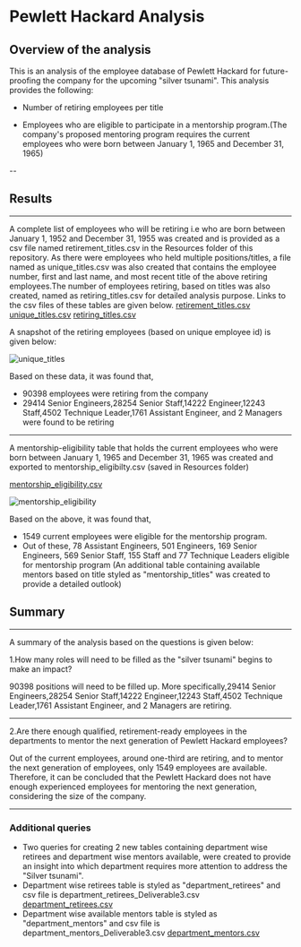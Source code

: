 # Pewlett Hackard Analysis

## Overview of the analysis

This is an analysis of the employee database of Pewlett Hackard for future-proofing the company for the upcoming "silver tsunami". This analysis provides the following:

-  Number of retiring employees per title

- Employees who are eligible to participate in a mentorship program.(The company's proposed mentoring program requires the current employees who were born between January 1,    1965 and December 31, 1965)

--
## Results
---
A complete list of employees who will be retiring i.e who are born between January 1, 1952 and December 31, 1955 was created and is provided as a csv file named retirement_titles.csv in the Resources folder of this repository. As there were employees who held multiple positions/titles, a file named as unique_titles.csv was also created that contains the employee number, first and last name, and most recent title of the above retiring employees.The number of employees retiring, based on titles was also created, named as retiring_titles.csv for detailed analysis purpose. Links to the csv files of these tables are given below.
[retirement_titles.csv](https://github.com/sarikahkumar/Pewlett_Hackard_new/files/7361219/retirement_titles.csv)
[unique_titles.csv](https://github.com/sarikahkumar/Pewlett_Hackard_new/files/7361189/unique_titles.csv)
[retiring_titles.csv](https://github.com/sarikahkumar/Pewlett_Hackard_new/files/7361220/retiring_titles.csv)

A snapshot of the retiring employees (based on unique employee id) is given below:

 ![unique_titles](https://user-images.githubusercontent.com/89427676/137652456-8e74334a-b378-49c0-b274-0e2888f8e986.PNG)

Based on these data, it was found that,
  - 90398 employees were retiring from the company
  - 29414 Senior Engineers,28254 Senior Staff,14222 Engineer,12243 Staff,4502 Technique Leader,1761 Assistant Engineer, and 2 Managers were found to be retiring
---
A mentorship-eligibility table that holds the current employees who were born between January 1, 1965 and December 31, 1965 was created and exported to mentorship_eligibilty.csv (saved in  Resources folder)

[mentorship_eligibility.csv](https://github.com/sarikahkumar/Pewlett_Hackard_new/files/7361193/mentorship_eligibility.csv)

![mentorship_eligibility](https://user-images.githubusercontent.com/89427676/137652504-d153e14d-5cbd-4a34-a803-414c2f287460.PNG)

Based on the above, it was found that,
  - 1549 current employees were eligible for the mentorship program.
  - Out of these, 78 Assistant Engineers, 501 Engineers, 169 Senior Engineers, 569 Senior Staff, 155 Staff and 77 Technique Leaders eligible for mentorship program (An       additional table containing available mentors based on title styled as "mentorship_titles" was created to provide a detailed outlook)

## Summary
---
A summary of the analysis based on the questions is given below:

1.How many roles will need to be filled as the "silver tsunami" begins to make an impact?

90398 positions will need to be filled up. More specifically,29414 Senior Engineers,28254 Senior Staff,14222 Engineer,12243 Staff,4502 Technique Leader,1761 Assistant Engineer, and 2 Managers are retiring.

---
2.Are there enough qualified, retirement-ready employees in the departments to mentor the next generation of Pewlett Hackard employees?

Out of the current employees, around one-third are retiring, and to mentor the next generation of employees, only 1549 employees are available. Therefore, it can be concluded that the Pewlett Hackard does not have enough experienced employees for mentoring the next generation, considering the size of the company.

---
### Additional queries
  - Two queries for creating 2 new tables containing department wise retirees and department wise mentors available, were created to provide an insight into which department    requires more attention to address the "Silver tsunami".
  - Department wise retirees table is styled as "department_retirees" and csv file is department_retirees_Deliverable3.csv 
  [department_retirees.csv](https://github.com/sarikahkumar/Pewlett_Hackard_new/files/7361235/department_retirees.csv)
  - Department wise available mentors table is styled as "department_mentors" and csv file is department_mentors_Deliverable3.csv
  [department_mentors.csv](https://github.com/sarikahkumar/Pewlett_Hackard_new/files/7361236/department_mentors.csv)
